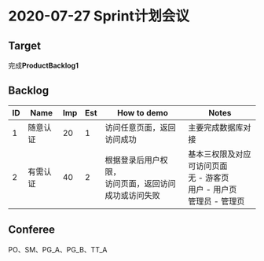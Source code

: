# 2020-07-27 Sprint计划会议

## Target

完成**ProductBacklog1**

## Backlog

 ID   | Name     | Imp  | Est  | How  to demo                                             | Notes                                                        |
 ---- | -------- | ---- | ---- | -------------------------------------------------------- | ------------------------------------------------------------ |
 1    | 随意认证 | 20   | 1    | 访问任意页面，返回访问成功                               | 主要完成数据库对接                                           |
 2    | 有需认证 | 40   | 2    | 根据登录后用户权限，<br>访问页面，返回访问成功或访问失败 | 基本三权限及对应可访问页面<br>无         - 游客页<br>用户     - 用户页<br>管理员 - 管理页 |

## Conferee

PO、SM、PG_A、PG_B、TT_A